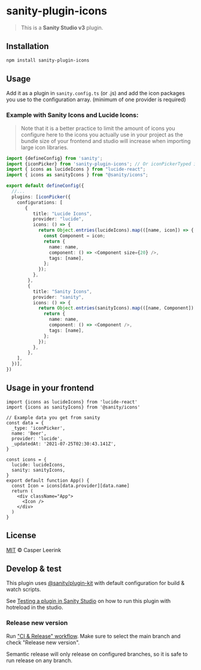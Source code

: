# sanity-plugin-icons

> This is a **Sanity Studio v3** plugin.

## Installation

```sh
npm install sanity-plugin-icons
```

## Usage

Add it as a plugin in `sanity.config.ts` (or .js) and add the icon packages you use to the configuration array. (minimum of one provider is required)

### Example with Sanity Icons and Lucide Icons:

> Note that it is a better practice to limit the amount of icons you configure here to the icons you actually use in your project as the bundle size of your frontend and studio will increase when importing large icon libraries.

```ts
import {defineConfig} from 'sanity';
import {iconPicker} from 'sanity-plugin-icons'; // Or iconPickerTyped if you want to use the sanity typed package.
import { icons as lucideIcons } from "lucide-react";
import { icons as sanityIcons } from "@sanity/icons";

export default defineConfig({
  //...
  plugins: [iconPicker({
    configurations: [
       {
          title: "Lucide Icons",
          provider: "lucide",
          icons: () => {
            return Object.entries(lucideIcons).map(([name, icon]) => {
              const Component = icon;
              return {
                name: name,
                component: () => <Component size={20} />,
                tags: [name],
              };
            });
          },
        },
        {
          title: "Sanity Icons",
          provider: "sanity",
          icons: () => {
            return Object.entries(sanityIcons).map(([name, Component]) => {
              return {
                name: name,
                component: () => <Component />,
                tags: [name],
              };
            });
          },
        },
    ],
  })],
})
```

## Usage in your frontend

```tsx
import {icons as lucideIcons} from 'lucide-react'
import {icons as sanityIcons} from '@sanity/icons'

// Example data you get from sanity
const data = {
  _type: 'iconPicker',
  name: 'Beer',
  provider: 'lucide',
  _updatedAt: '2021-07-25T02:30:43.141Z',
}

const icons = {
  lucide: lucideIcons,
  sanity: sanityIcons,
}
export default function App() {
  const Icon = icons[data.provider][data.name]
  return (
    <div className="App">
      <Icon />
    </div>
  )
}
```

## License

[MIT](LICENSE) © Casper Leerink

## Develop & test

This plugin uses [@sanity/plugin-kit](https://github.com/sanity-io/plugin-kit)
with default configuration for build & watch scripts.

See [Testing a plugin in Sanity Studio](https://github.com/sanity-io/plugin-kit#testing-a-plugin-in-sanity-studio)
on how to run this plugin with hotreload in the studio.


### Release new version

Run ["CI & Release" workflow](https://github.com/casperleerink/sanity-plugin-icons/actions/workflows/main.yml).
Make sure to select the main branch and check "Release new version".

Semantic release will only release on configured branches, so it is safe to run release on any branch.